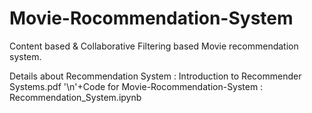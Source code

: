 # Movie-Rocommendation-System

Content based & Collaborative Filtering based Movie recommendation system.

Details about Recommendation System : Introduction to Recommender Systems.pdf
'\n'+Code for Movie-Rocommendation-System : Recommendation_System.ipynb
